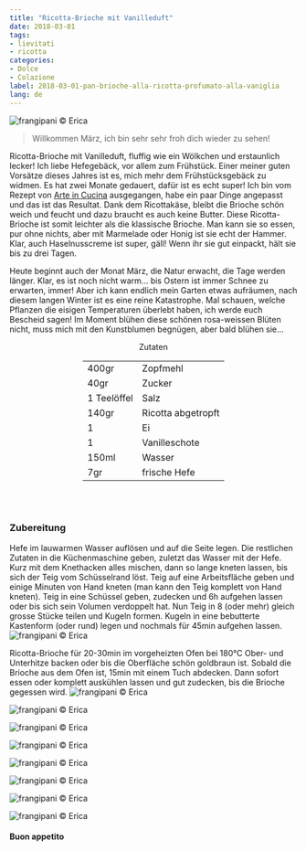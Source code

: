 ```yaml
---
title: "Ricotta-Brioche mit Vanilleduft"
date: 2018-03-01
tags:
- lievitati
- ricotta
categories:
- Dolce
- Colazione
label: 2018-03-01-pan-brioche-alla-ricotta-profumato-alla-vaniglia
lang: de 
---
```

![](../2018-03-01-pan-brioche-alla-ricotta-profumato-alla-vaniglia/header.jpg "frangipani © Erica")

> Willkommen März, ich bin sehr sehr froh dich wieder zu sehen!

Ricotta-Brioche mit Vanilleduft, fluffig wie ein Wölkchen und erstaunlich lecker! Ich liebe Hefegebäck, vor allem zum Frühstück. Einer meiner guten Vorsätze dieses Jahres ist es, mich mehr dem Frühstücksgebäck zu widmen. Es hat zwei Monate gedauert, dafür ist es echt super! Ich bin vom Rezept von <a href="https://blog.giallozafferano.it/vickyart/pan-brioche-alla-ricotta-e-gocce-di-cioccolato/" target="_blank">Arte in Cucina</a> ausgegangen, habe ein paar Dinge angepasst und das ist das Resultat. Dank dem Ricottakäse, bleibt die Brioche schön weich und feucht und dazu braucht es auch keine Butter. Diese Ricotta-Brioche ist somit leichter als die klassische Brioche. Man kann sie so essen, pur ohne nichts, aber mit Marmelade oder Honig ist sie echt der Hammer. Klar, auch Haselnusscreme ist super, gäll! Wenn ihr sie gut einpackt, hält sie bis zu drei Tagen.

Heute beginnt auch der Monat März, die Natur erwacht, die Tage werden länger. Klar, es ist noch nicht warm... bis Ostern ist immer Schnee zu erwarten, immer! Aber ich kann endlich mein Garten etwas aufräumen, nach diesem langen Winter ist es eine reine Katastrophe. Mal schauen, welche Pflanzen die eisigen Temperaturen überlebt haben, ich werde euch Bescheid sagen! Im Moment blühen diese schönen rosa-weissen Blüten nicht, muss mich mit den Kunstblumen begnügen, aber bald blühen sie...

<div id="wrapper" style="text-align: center">
  <div id="yourdiv" style="display: inline-block;">
    <div class="ingredients">
      <div class="ingredients-title">Zutaten</div>
           <table>
        <tbody>
          <tr>
            <td>400gr</td>
            <td>Zopfmehl</td>
          </tr>
          <tr>
            <td>40gr</td>
            <td>Zucker</td>
          </tr>
          <tr>
            <td>1 Teelöffel</td>
            <td>Salz</td>
          </tr>
          <tr>
            <td>140gr</td>
            <td>Ricotta abgetropft</td>
          </tr>
          <tr>
            <td>1</td>
            <td>Ei</td>
          </tr>
          <tr>
            <td>1</td>
            <td>Vanilleschote</td>
          </tr>
          <tr>
            <td>150ml</td>
            <td>Wasser</td>
           </tr>
          <tr>
            <td>7gr</td>
            <td>frische Hefe</td>
          </tr>
        </tbody>
      </table>
      <br></br>
    </div>
  </div>
</div>


<h3>
  <font color="grey">
    <i class="fa-solid fa-gears"></i>
  </font> Zubereitung
</h3>

Hefe im lauwarmen Wasser auflösen und auf die Seite legen. Die restlichen Zutaten in die Küchenmaschine geben, zuletzt das Wasser mit der Hefe. Kurz mit dem Knethacken alles mischen, dann so lange kneten lassen, bis sich der Teig vom Schüsselrand löst. Teig auf eine Arbeitsfläche geben und einige Minuten von Hand kneten (man kann den Teig komplett von Hand kneten). Teig in eine Schüssel geben, zudecken und 6h aufgehen lassen oder bis sich sein Volumen verdoppelt hat. Nun Teig in 8 (oder mehr) gleich grosse Stücke teilen und Kugeln formen. Kugeln in eine bebutterte Kastenform (oder rund) legen und nochmals für 45min aufgehen lassen.
![](../2018-03-01-pan-brioche-alla-ricotta-profumato-alla-vaniglia/teglia.jpg "frangipani © Erica")

Ricotta-Brioche für 20-30min im vorgeheizten Ofen bei 180°C Ober- und Unterhitze backen oder bis die Oberfläche schön goldbraun ist. Sobald die Brioche aus dem Ofen ist, 15min mit einem Tuch abdecken. Dann sofort essen oder komplett auskühlen lassen und gut zudecken, bis die Brioche gegessen wird.
![](../2018-03-01-pan-brioche-alla-ricotta-profumato-alla-vaniglia/risultato1.jpg "frangipani © Erica")

![](../2018-03-01-pan-brioche-alla-ricotta-profumato-alla-vaniglia/risultato2.jpg "frangipani © Erica")

![](../2018-03-01-pan-brioche-alla-ricotta-profumato-alla-vaniglia/risultato3.jpg "frangipani © Erica")

![](../2018-03-01-pan-brioche-alla-ricotta-profumato-alla-vaniglia/risultato4.jpg "frangipani © Erica")

![](../2018-03-01-pan-brioche-alla-ricotta-profumato-alla-vaniglia/risultato5.jpg "frangipani © Erica")

![](../2018-03-01-pan-brioche-alla-ricotta-profumato-alla-vaniglia/risultato6.jpg "frangipani © Erica")

![](../2018-03-01-pan-brioche-alla-ricotta-profumato-alla-vaniglia/risultato7.jpg "frangipani © Erica")

![](../2018-03-01-pan-brioche-alla-ricotta-profumato-alla-vaniglia/risultato8.jpg "frangipani © Erica")

<h4>Buon appetito
  <font color="red">
    <i class="fa-regular fa-face-smile"></i>
  </font>
</h4>